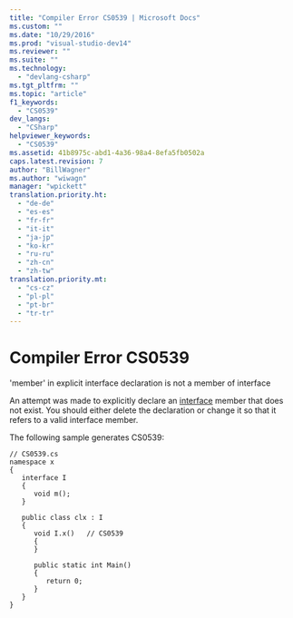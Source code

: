 ```yaml
---
title: "Compiler Error CS0539 | Microsoft Docs"
ms.custom: ""
ms.date: "10/29/2016"
ms.prod: "visual-studio-dev14"
ms.reviewer: ""
ms.suite: ""
ms.technology: 
  - "devlang-csharp"
ms.tgt_pltfrm: ""
ms.topic: "article"
f1_keywords: 
  - "CS0539"
dev_langs: 
  - "CSharp"
helpviewer_keywords: 
  - "CS0539"
ms.assetid: 41b8975c-abd1-4a36-98a4-8efa5fb0502a
caps.latest.revision: 7
author: "BillWagner"
ms.author: "wiwagn"
manager: "wpickett"
translation.priority.ht: 
  - "de-de"
  - "es-es"
  - "fr-fr"
  - "it-it"
  - "ja-jp"
  - "ko-kr"
  - "ru-ru"
  - "zh-cn"
  - "zh-tw"
translation.priority.mt: 
  - "cs-cz"
  - "pl-pl"
  - "pt-br"
  - "tr-tr"
---
```

# Compiler Error CS0539
'member' in explicit interface declaration is not a member of interface  
  
 An attempt was made to explicitly declare an [interface](/dotnet/csharp/language-reference/keywords/interface) member that does not exist. You should either delete the declaration or change it so that it refers to a valid interface member.  
  
 The following sample generates CS0539:  
  
```  
// CS0539.cs  
namespace x  
{  
   interface I  
   {  
      void m();  
   }  
  
   public class clx : I  
   {  
      void I.x()   // CS0539  
      {  
      }  
  
      public static int Main()  
      {  
         return 0;  
      }  
   }  
}  
```